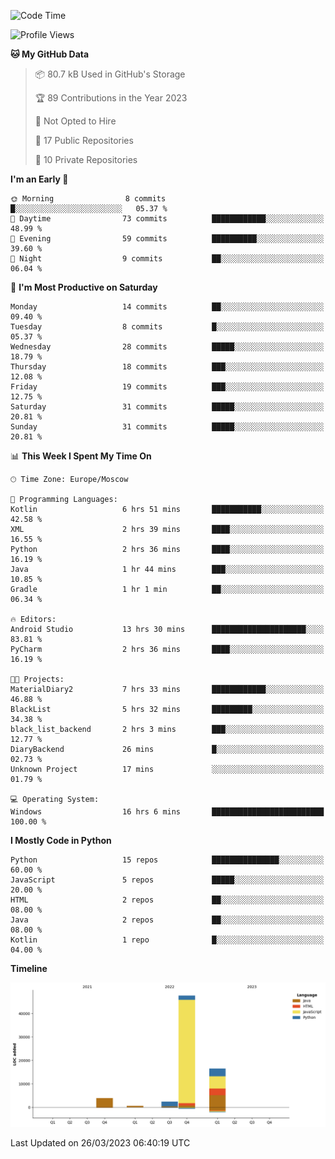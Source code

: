 <!--START_SECTION:waka-->
![Code Time](http://img.shields.io/badge/Code%20Time-73%20hrs%202%20mins-blue)

![Profile Views](http://img.shields.io/badge/Profile%20Views-0-blue)

**🐱 My GitHub Data** 

> 📦 80.7 kB Used in GitHub's Storage 
 > 
> 🏆 89 Contributions in the Year 2023
 > 
> 🚫 Not Opted to Hire
 > 
> 📜 17 Public Repositories 
 > 
> 🔑 10 Private Repositories 
 > 
**I'm an Early 🐤** 

```text
🌞 Morning                8 commits           █░░░░░░░░░░░░░░░░░░░░░░░░   05.37 % 
🌆 Daytime                73 commits          ████████████░░░░░░░░░░░░░   48.99 % 
🌃 Evening                59 commits          ██████████░░░░░░░░░░░░░░░   39.60 % 
🌙 Night                  9 commits           ██░░░░░░░░░░░░░░░░░░░░░░░   06.04 % 
```
📅 **I'm Most Productive on Saturday** 

```text
Monday                   14 commits          ██░░░░░░░░░░░░░░░░░░░░░░░   09.40 % 
Tuesday                  8 commits           █░░░░░░░░░░░░░░░░░░░░░░░░   05.37 % 
Wednesday                28 commits          █████░░░░░░░░░░░░░░░░░░░░   18.79 % 
Thursday                 18 commits          ███░░░░░░░░░░░░░░░░░░░░░░   12.08 % 
Friday                   19 commits          ███░░░░░░░░░░░░░░░░░░░░░░   12.75 % 
Saturday                 31 commits          █████░░░░░░░░░░░░░░░░░░░░   20.81 % 
Sunday                   31 commits          █████░░░░░░░░░░░░░░░░░░░░   20.81 % 
```


📊 **This Week I Spent My Time On** 

```text
🕑︎ Time Zone: Europe/Moscow

💬 Programming Languages: 
Kotlin                   6 hrs 51 mins       ███████████░░░░░░░░░░░░░░   42.58 % 
XML                      2 hrs 39 mins       ████░░░░░░░░░░░░░░░░░░░░░   16.55 % 
Python                   2 hrs 36 mins       ████░░░░░░░░░░░░░░░░░░░░░   16.19 % 
Java                     1 hr 44 mins        ███░░░░░░░░░░░░░░░░░░░░░░   10.85 % 
Gradle                   1 hr 1 min          ██░░░░░░░░░░░░░░░░░░░░░░░   06.34 % 

🔥 Editors: 
Android Studio           13 hrs 30 mins      █████████████████████░░░░   83.81 % 
PyCharm                  2 hrs 36 mins       ████░░░░░░░░░░░░░░░░░░░░░   16.19 % 

🐱‍💻 Projects: 
MaterialDiary2           7 hrs 33 mins       ████████████░░░░░░░░░░░░░   46.88 % 
BlackList                5 hrs 32 mins       █████████░░░░░░░░░░░░░░░░   34.38 % 
black_list_backend       2 hrs 3 mins        ███░░░░░░░░░░░░░░░░░░░░░░   12.77 % 
DiaryBackend             26 mins             █░░░░░░░░░░░░░░░░░░░░░░░░   02.73 % 
Unknown Project          17 mins             ░░░░░░░░░░░░░░░░░░░░░░░░░   01.79 % 

💻 Operating System: 
Windows                  16 hrs 6 mins       █████████████████████████   100.00 % 
```

**I Mostly Code in Python** 

```text
Python                   15 repos            ███████████████░░░░░░░░░░   60.00 % 
JavaScript               5 repos             █████░░░░░░░░░░░░░░░░░░░░   20.00 % 
HTML                     2 repos             ██░░░░░░░░░░░░░░░░░░░░░░░   08.00 % 
Java                     2 repos             ██░░░░░░░░░░░░░░░░░░░░░░░   08.00 % 
Kotlin                   1 repo              █░░░░░░░░░░░░░░░░░░░░░░░░   04.00 % 
```



**Timeline**

![Lines of Code chart](https://raw.githubusercontent.com/Adlemex/Adlemex/main/assets/bar_graph.png)


 Last Updated on 26/03/2023 06:40:19 UTC
<!--END_SECTION:waka-->
